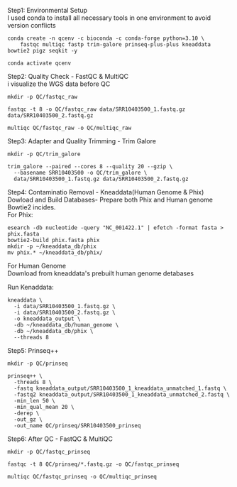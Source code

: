 Step1: Environmental Setup\
I used conda to install all necessary tools in one environment to avoid version conflicts
```
conda create -n qcenv -c bioconda -c conda-forge python=3.10 \
    fastqc multiqc fastp trim-galore prinseq-plus-plus kneaddata bowtie2 pigz seqkit -y

conda activate qcenv
```

Step2: Quality Check - FastQC & MultiQC\
i visualize the WGS data before QC
```
mkdir -p QC/fastqc_raw

fastqc -t 8 -o QC/fastqc_raw data/SRR10403500_1.fastq.gz data/SRR10403500_2.fastq.gz

multiqc QC/fastqc_raw -o QC/multiqc_raw
```

Step3: Adapter and Quality Trimming - Trim Galore
```
mkdir -p QC/trim_galore

trim_galore --paired --cores 8 --quality 20 --gzip \
  --basename SRR10403500 -o QC/trim_galore \
  data/SRR10403500_1.fastq.gz data/SRR10403500_2.fastq.gz
```

Step4: Contaminatio Removal - Kneaddata(Human Genome & Phix)\
Dowload and Build Databases- Prepare both Phix and Human genome Bowtie2 incides.\
For Phix:
```
esearch -db nucleotide -query "NC_001422.1" | efetch -format fasta > phix.fasta
bowtie2-build phix.fasta phix
mkdir -p ~/kneaddata_db/phix
mv phix.* ~/kneaddata_db/phix/
```
For Human Genome\
 Download from kneaddata's prebuilt human genome detabases

Run Kenaddata:
```
kneaddata \
  -i data/SRR10403500_1.fastq.gz \
  -i data/SRR10403500_2.fastq.gz \
  -o kneaddata_output \
  -db ~/kneaddata_db/human_genome \
  -db ~/kneaddata_db/phix \
  --threads 8
```

Step5: Prinseq++
```
mkdir -p QC/prinseq

prinseq++ \
  -threads 8 \
  -fastq kneaddata_output/SRR10403500_1_kneaddata_unmatched_1.fastq \
  -fastq2 kneaddata_output/SRR10403500_1_kneaddata_unmatched_2.fastq \
  -min_len 50 \
  -min_qual_mean 20 \
  -derep \
  -out_gz \
  -out_name QC/prinseq/SRR10403500_prinseq
```

Step6: After QC - FastQC & MultiQC
```
mkdir -p QC/fastqc_prinseq

fastqc -t 8 QC/prinseq/*.fastq.gz -o QC/fastqc_prinseq

multiqc QC/fastqc_prinseq -o QC/multiqc_prinseq
```



























